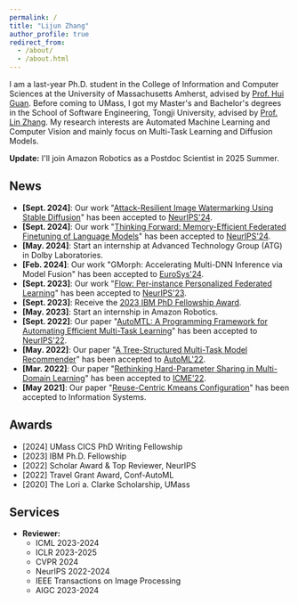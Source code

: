 ```yaml
---
permalink: /
title: "Lijun Zhang"
author_profile: true
redirect_from: 
  - /about/
  - /about.html
---
```


I am a last-year Ph.D. student in the College of Information and Computer Sciences at the University of Massachusetts Amherst, advised by [Prof. Hui Guan](https://guanh01.github.io/).
Before coming to UMass, I got my Master's and Bachelor's degrees in the School of Software Engineering, Tongji University, advised by [Prof. Lin Zhang](https://cslinzhang.gitee.io/home/).
My research interests are Automated Machine Learning and Computer Vision and mainly focus on Multi-Task Learning and Diffusion Models.

**Update:** I'll join Amazon Robotics as a Postdoc Scientist in 2025 Summer. 

## News
- **[Sept. 2024]**: Our work "[Attack-Resilient Image Watermarking Using Stable Diffusion](https://arxiv.org/pdf/2401.04247)" has been accepted to [NeurIPS'24](https://nips.cc/).
- **[Sept. 2024]**: Our work "[Thinking Forward: Memory-Efficient Federated Finetuning of Language Models](https://arxiv.org/pdf/2405.15551)" has been accepted to [NeurIPS'24](https://nips.cc/).
- **[May. 2024]**: Start an internship at Advanced Technology Group (ATG) in Dolby Laboratories.
- **[Feb. 2024]**: Our work "GMorph: Accelerating Multi-DNN Inference via Model Fusion" has been accepted to [EuroSys'24](https://2024.eurosys.org/).
- **[Sept. 2023]**: Our work "[Flow: Per-instance Personalized Federated Learning](https://guanh01.github.io/files/2023flow.pdf)" has been accepted to [NeurIPS'23](https://nips.cc/).
- **[Sept. 2023]**: Receive the [2023 IBM PhD Fellowship Award](https://research.ibm.com/university/awards/fellowships-awardees.html).
- **[May. 2023]**: Start an internship in Amazon Robotics.
- **[Sept. 2022]**: Our paper "[AutoMTL: A Programming Framework for Automating Efficient Multi-Task Learning](http://guanh01.github.io/files/2022automtl.pdf)" has been accepted to [NeurIPS'22](https://nips.cc/).
- **[May. 2022]**: Our paper "[A Tree-Structured Multi-Task Model Recommender](http://guanh01.github.io/files/2022automl.pdf)" has been accepted to [AutoML'22](https://automl.cc/).
- **[Mar. 2022]**: Our paper "[Rethinking Hard-Parameter Sharing in Multi-Domain Learning](http://guanh01.github.io/files/2022rethinking.pdf)" has been accepted to [ICME'22](http://2022.ieeeicme.org/).
- **[May 2021]**: Our paper "[Reuse-Centric Kmeans Configuration](https://www.sciencedirect.com/science/article/abs/pii/S0306437921000430)" has been accepted to Information Systems.

## Awards
- \[2024\] UMass CICS PhD Writing Fellowship
- \[2023\] IBM Ph.D. Fellowship
- \[2022\] Scholar Award & Top Reviewer, NeurIPS
- \[2022\] Travel Grant Award, Conf-AutoML
- \[2020\] The Lori a. Clarke Scholarship, UMass
<!-- - Best Undergraduate & Graduate Thesis, Tongji University, Shanghai, 2016 & 2019 -->
<!-- - Outstanding Graduates in Shanghai, Education Committee, Shanghai, 2016 & 2019  -->
<!-- - National Scholarship for Graduate Students, Ministry of Education, China, 2018 -->

## Services
- **Reviewer:** 
    - ICML 2023-2024
    - ICLR 2023-2025
    - CVPR 2024
    - NeurIPS 2022-2024
    - IEEE Transactions on Image Processing
    - AIGC 2023-2024
